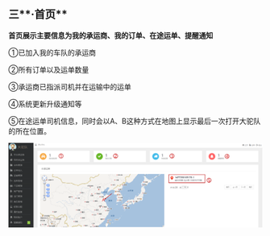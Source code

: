 ## 三**·首页**

**首页展示主要信息为我的承运商、我的订单、在途运单、提醒通知**

①已加入我的车队的承运商

②所有订单以及运单数量

③承运商已指派司机并在运输中的运单

④系统更新升级通知等

⑤在途运单司机信息，同时会以A、B这种方式在地图上显示最后一次打开大驼队的所在位置。

![](/assets/QQ截图20161025092840.png)

